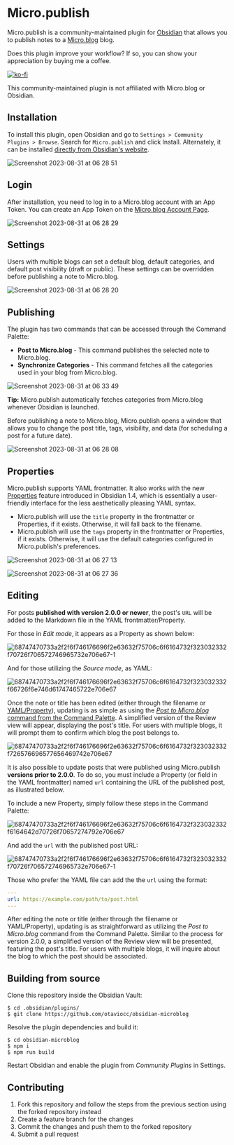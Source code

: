# Micro.publish

Micro.publish is a community-maintained plugin for [Obsidian](https://obsidian.md/) that allows you to publish notes to a [Micro.blog](https://micro.blog/) blog.

Does this plugin improve your workflow? If so, you can show your appreciation by buying me a coffee.

[![ko-fi](https://ko-fi.com/img/githubbutton_sm.svg)](https://ko-fi.com/Z8Z0C9KPT)

This community-maintained plugin is not affiliated with Micro.blog or Obsidian.

## Installation

To install this plugin, open Obsidian and go to `Settings > Community Plugins > Browse`. Search for `Micro.publish` and click Install. Alternately, it can be installed [directly from Obsidian's website](https://obsidian.md/plugins?search=micro.publish).

![Screenshot 2023-08-31 at 06 28 51](https://github.com/otaviocc/obsidian-microblog/assets/139272/fa18e221-a8bc-42e3-99e7-56e9c370a4ac)

## Login

After installation, you need to log in to a Micro.blog account with an App Token. You can create an App Token on the [Micro.blog Account Page](https://micro.blog/account/apps).

![Screenshot 2023-08-31 at 06 28 29](https://github.com/otaviocc/obsidian-microblog/assets/139272/1d98c0ec-041f-43da-8c1d-fe38839adc26)

## Settings

Users with multiple blogs can set a default blog, default categories, and default post visibility (draft or public). These settings can be overridden before publishing a note to Micro.blog.

![Screenshot 2023-08-31 at 06 28 20](https://github.com/otaviocc/obsidian-microblog/assets/139272/3a6db0ae-bdb8-453f-91e6-a9333bdaa96f)

## Publishing

The plugin has two commands that can be accessed through the Command Palette:

- **Post to Micro.blog** - This command publishes the selected note to Micro.blog.
- **Synchronize Categories** - This command fetches all the categories used in your blog from Micro.blog.

![Screenshot 2023-08-31 at 06 33 49](https://github.com/otaviocc/obsidian-microblog/assets/139272/f22aaf35-cd4c-4213-9feb-805dac539a34)

**Tip:** Micro.publish automatically fetches categories from Micro.blog whenever Obsidian is launched.

Before publishing a note to Micro.blog, Micro.publish opens a window that allows you to change the post title, tags, visibility, and data (for scheduling a post for a future date).

![Screenshot 2023-08-31 at 06 28 08](https://github.com/otaviocc/obsidian-microblog/assets/139272/b8fe7e3d-f20c-448e-9bf2-67027da4e833)

## Properties

Micro.publish supports YAML frontmatter. It also works with the new [Properties](https://obsidian.md/changelog/2023-07-26-desktop-v1.4.0/) feature introduced in Obsidian 1.4, which is essentially a user-friendly interface for the less aesthetically pleasing YAML syntax.

* Micro.publish will use the `title` property in the frontmatter or Properties, if it exists. Otherwise, it will fall back to the filename.
* Micro.publish will use the `tags` property in the frontmatter or Properties, if it exists. Otherwise, it will use the default categories configured in Micro.publish's preferences.

![Screenshot 2023-08-31 at 06 27 13](https://github.com/otaviocc/obsidian-microblog/assets/139272/f6875982-959c-4c0f-a158-66df6917dde3)

![Screenshot 2023-08-31 at 06 27 36](https://github.com/otaviocc/obsidian-microblog/assets/139272/3c3e12c1-2aee-437c-b7ad-102b13fbe00a)

## Editing

For posts **published with version 2.0.0 or newer**, the post's `URL` will be added to the Markdown file in the YAML frontmatter/Property.

For those in _Edit mode_, it appears as a Property as shown below:

![68747470733a2f2f6f746176696f2e63632f75706c6f6164732f323032332f70726f706572746965732e706e67-1](https://github.com/otaviocc/obsidian-microblog/assets/139272/6488a0e8-e188-44c6-a8b9-040d85d88b84)

And for those utilizing the _Source mode_, as YAML:

![68747470733a2f2f6f746176696f2e63632f75706c6f6164732f323032332f66726f6e746d61747465722e706e67](https://github.com/otaviocc/obsidian-microblog/assets/139272/d17c9a63-4e98-4880-aa48-5901ba1265d3)

Once the note or title has been edited (either through the filename or [YAML/Property](https://otavio.cc/micropublish/#properties)), updating is as simple as using the [*Post to Micro.blog* command from the Command Palette](https://otavio.cc/micropublish/#publishing). A simplified version of the Review view will appear, displaying the post's title. For users with multiple blogs, it will prompt them to confirm which blog the post belongs to.

![68747470733a2f2f6f746176696f2e63632f75706c6f6164732f323032332f726576696577656469742e706e67](https://github.com/otaviocc/obsidian-microblog/assets/139272/cc8452c3-690d-4914-97e6-b04ed76b1e26)

It is also possible to update posts that were published using Micro.publish **versions prior to 2.0.0**. To do so, you must include a Property (or field in the YAML frontmatter) named `url` containing the URL of the published post, as illustrated below.

To include a new Property, simply follow these steps in the Command Palette:

![68747470733a2f2f6f746176696f2e63632f75706c6f6164732f323032332f6164642d70726f70657274792e706e67](https://github.com/otaviocc/obsidian-microblog/assets/139272/e6fa328d-9c78-4ed8-9872-5a1840ab702c)

And add the `url` with the published post URL:

![68747470733a2f2f6f746176696f2e63632f75706c6f6164732f323032332f70726f706572746965732e706e67-1](https://github.com/otaviocc/obsidian-microblog/assets/139272/6488a0e8-e188-44c6-a8b9-040d85d88b84)

Those who prefer the YAML file can add the the `url` using the format:

```yaml
---
url: https://example.com/path/to/post.html
---
```

After editing the note or title (either through the filename or YAML/Property), updating is as straightforward as utilizing the *Post to Micro.blog* command from the Command Palette. Similar to the process for version 2.0.0, a simplified version of the Review view will be presented, featuring the post's title. For users with multiple blogs, it will inquire about the blog to which the post should be associated.

## Building from source

Clone this repository inside the Obsidian Vault:

```
$ cd .obsidian/plugins/
$ git clone https://github.com/otaviocc/obsidian-microblog
```

Resolve the plugin dependencies and build it:

```
$ cd obsidian-microblog
$ npm i
$ npm run build
```

Restart Obsidian and enable the plugin from *Community Plugins* in Settings.

## Contributing

1. Fork this repository and follow the steps from the previous section using the forked repository instead
2. Create a feature branch for the changes
3. Commit the changes and push them to the forked repository
4. Submit a pull request
